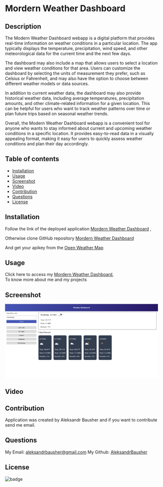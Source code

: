 # Mordern Weather Dashboard

## Description

The Modern Weather Dashboard webapp is a digital platform that provides real-time information on weather conditions in a particular location. The app typically displays the temperature, precipitation, wind speed, and other meteorological data for the current time and the next few days.

The dashboard may also include a map that allows users to select a location and view weather conditions for that area. Users can customize the dashboard by selecting the units of measurement they prefer, such as Celsius or Fahrenheit, and may also have the option to choose between different weather models or data sources.

In addition to current weather data, the dashboard may also provide historical weather data, including average temperatures, precipitation amounts, and other climate-related information for a given location. This can be helpful for users who want to track weather patterns over time or plan future trips based on seasonal weather trends.

Overall, the Modern Weather Dashboard webapp is a convenient tool for anyone who wants to stay informed about current and upcoming weather conditions in a specific location. It provides easy-to-read data in a visually appealing format, making it easy for users to quickly assess weather conditions and plan their day accordingly.

## Table of contents

- [Installation](#installation)
- [Usage](#usage)
- [Screenshot](#screenshot)
- [Video](#video)
- [Contribution](#contribution)
- [Questions](#questions)
- [License](#license)

## Installation

Follow the link of the deployed application [Mordern Weather Dashboard](https://aleksandrbausher.github.io/Mordern-Weather-Dashboard/) ,

Otherwise clone GitHub repository [Mordern Weather Dashboard](https://github.com/AleksandrBausher/Mordern-Weather-Dashboard)

And get your apikey from the [Open Weather Map](https://openweathermap.org/forecast5)

## Usage
Click here to access my [Mordern Weather Dashboard](https://aleksandrbausher.github.io/Mordern-Weather-Dashboard/),<br />
To know more about me and my projects

## Screenshot
![First Screen](./media/images/screenshot1.png "screen1")

## Video


## Contribution

Application was created by Aleksandr Bausher and if you want to contribute send me email.

## Questions

My Email:
[aleksandrbausher@gmail.com](mailto:aleksandrbausher@gmail.com)
My Github:
[AleksandrBausher](https://github.com/aleksandrbausher)

## License

![badge](https://img.shields.io/badge/license-MIT-blue)
